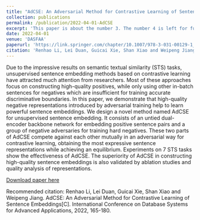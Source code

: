 ```yaml
---
title: "AdCSE: An Adversarial Method for Contrastive Learning of Sentence Embeddings"
collection: publications
permalink: /publication/2022-04-01-AdCSE
excerpt: 'This paper is about the number 3. The number 4 is left for future work.'
date: 2022-04-01
venue: 'DASFAA'
paperurl: 'https://link.springer.com/chapter/10.1007/978-3-031-00129-1_11'
citation: 'Renhao Li, Lei Duan, Guicai Xie, Shan Xiao and Weipeng Jiang. AdCSE: An Adversarial Method for Contrastive Learning of Sentence Embeddings[C]. International Conference on Database Systems for Advanced Applications, 2022, 165-180.'
---
```

Due to the impressive results on semantic textual similarity (STS) tasks, unsupervised sentence embedding methods based on contrastive learning have attracted much attention from researchers. Most of these approaches focus on constructing high-quality positives, while only using other in-batch sentences for negatives which are insufficient for training accurate discriminative boundaries. In this paper, we demonstrate that high-quality negative representations introduced by adversarial training help to learn powerful sentence embeddings. We design a novel method named AdCSE for unsupervised sentence embedding. It consists of an untied dual-encoder backbone network for embedding positive sentence pairs and a group of negative adversaries for training hard negatives. These two parts of AdCSE compete against each other mutually in an adversarial way for contrastive learning, obtaining the most expressive sentence representations while achieving an equilibrium. Experiments on 7 STS tasks show the effectiveness of AdCSE. The superiority of AdCSE in constructing high-quality sentence embeddings is also validated by ablation studies and quality analysis of representations.

[Download paper here](http://academicpages.github.io/files/202204_AdCSE.pdf)

Recommended citation: Renhao Li, Lei Duan, Guicai Xie, Shan Xiao and Weipeng Jiang. AdCSE: An Adversarial Method for Contrastive Learning of Sentence Embeddings[C]. International Conference on Database Systems for Advanced Applications, 2022, 165-180.
